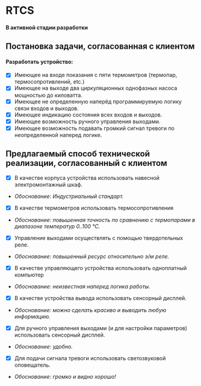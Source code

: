 # RTCS 
#### В активной стадии разработки
## Постановка задачи, согласованная с клиентом
#### Разработать устройство:
* [X] Имеющее на входе показания с пяти термометров (термопар, термосопротивлений, etc.)
* [X] Имеющее на выходе два циркуляционных однофазных насоса мощностью до киловатта.
* [X] Имеющее не определенную наперёд программируемую логику связи входов и выходов.
* [X] Имеющее индикацию состояния всех входов и выходов.
* [X] Имеющее возможность ручного управления выходами.
* [X] Имеющее возможность подавать громкий сигнал тревоги по неопределенной наперед логике.
## Предлагаемый способ технической реализации, согласованный с клиентом
* [X] В качестве корпуса устройства использовать навесной электромонтажный шкаф.
* *Обоснование: Индустриальный стандарт.*
* [X] В качестве термометров использовать термосопротивления
* *Обоснование: повышенная точность по сравнению с термопарами в диапазоне температур 0..100 °C.*
* [X] Управление выходами осуществлять с помощью твердотельных реле.
* *Обоснование: повышенный ресурс относительно э/м реле.*
* [X] В качестве управляющего устройства использовать одноплатный компьютер
* *Обоснование: неизвестная наперед логика работы.*
* [X] В качестве устройства вывода использовать сенсорный дисплей.
* *Обоснование: можно сделать красиво и выводить любую информацию.*
* [X] Для ручного управления выходами (и для настройки параметров) использовать сенсорный дисплей.
* *Обоснование: удобно.*
* [X] Для подачи сигнала тревоги использовать светозвуковой оповещатель.
* *Обоснование: громко и видно хорошо!*

